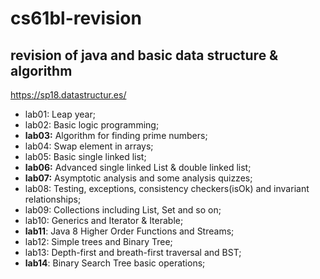# cs61bl-revision
## revision of java and basic data structure & algorithm
https://sp18.datastructur.es/
* lab01: Leap year;
* lab02: Basic logic programming;
* **lab03:** Algorithm for finding prime numbers;
* lab04: Swap element in arrays;
* lab05: Basic single linked list;
* **lab06:** Advanced single linked List & double linked list;
* **lab07:** Asymptotic analysis and some analysis quizzes;
* lab08: Testing, exceptions, consistency checkers(isOk) and invariant relationships;
* lab09: Collections including List, Set and so on;
* lab10: Generics and Iterator & Iterable;
* **lab11**: Java 8 Higher Order Functions and Streams;
* lab12: Simple trees and Binary Tree;
* lab13: Depth-first and breath-first traversal and BST;
* **lab14**: Binary Search Tree basic operations;
